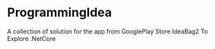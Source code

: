# ProgrammingIdea
A collection of solution for the app from GooglePlay Store IdeaBag2 To Explore .NetCore

